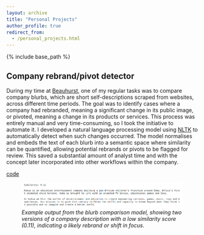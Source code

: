 ```yaml
---
layout: archive
title: "Personal Projects"
author_profile: true
redirect_from:
  - /personal_projects.html
---
```



{% include base_path %}


## Company rebrand/pivot detector
During my time at [Beauhurst](https://www.beauhurst.com/), one of my regular tasks was to compare company blurbs, which are short self-descriptions scraped from websites, across different time periods. The goal was to identify cases where a company had rebranded, meaning a significant change in its public image, or pivoted, meaning a change in its products or services. This process was entirely manual and very time-consuming, so I took the initiative to automate it. I developed a natural language processing model using [NLTK](https://www.nltk.org/) to automatically detect when such changes occurred. The model normalises and embeds the text of each blurb into a semantic space where similarity can be quantified, allowing potential rebrands or pivots to be flagged for review. This saved a substantial amount of analyst time and with the concept later incorporated into other workflows within the company.

[code](https://github.com/dominicjbroadbent/pr_detector)

<figure>
  <img src="/images/pivot.png" 
       alt="Text before an after pivot in services." 
       style="max-width:100%; height:auto;">
  <figcaption>
    <em>Example output from the blurb comparison model, showing two versions of a company description with a low similarity score (0.11), indicating a likely rebrand or shift in focus.</em>
  </figcaption>
</figure>
